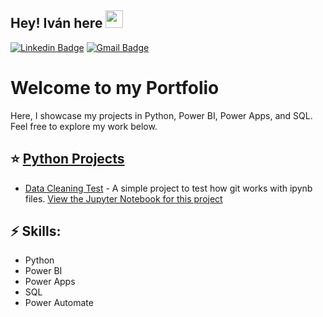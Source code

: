 ## Hey! **Iván** here <img src="https://media.giphy.com/media/hvRJCLFzcasrR4ia7z/giphy.gif" width="28px" height="28px">
[![Linkedin Badge](https://img.shields.io/badge/-itravisany-blue?style=flat-square&logo=Linkedin&logoColor=white&link=https://www.linkedin.com/in/itravisany)](https://www.linkedin.com/in/itravisany) [![Gmail Badge](https://img.shields.io/badge/-itravisany@gmail.com-c14438?style=flat-square&logo=Gmail&logoColor=white&link=mailto:itravisany@gmail.com)](mailto:itravisany@gmail.com)

# Welcome to my Portfolio

Here, I showcase my projects in Python, Power BI, Power Apps, and SQL. Feel free to explore my work below.

## ⭐️ [Python Projects](Python)
- [Data Cleaning Test](Python/Test) - A simple project to test how git works with ipynb files. [View the Jupyter Notebook for this project](Python/Test/first.ipynb)

## ⚡ Skills: 
- Python
- Power BI
- Power Apps
- SQL
- Power Automate